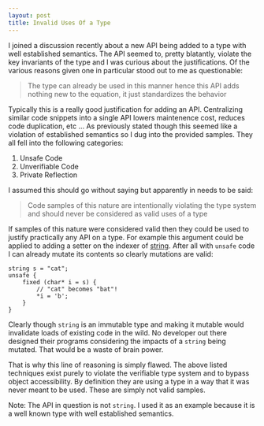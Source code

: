 ```yaml
---
layout: post
title: Invalid Uses Of a Type
---
```

I joined a discussion recently about a new API being added to a type with well established semantics.  The API seemed to, pretty blatantly, violate the key invariants of the type and I was curious about the justifications.  Of the various reasons given one in particular stood out to me as questionable: 

> The type can already be used in this manner hence this API adds nothing new to the equation, it just standardizes the behavior

Typically this is a really good justification for adding an API.  Centralizing similar code snippets into a single API lowers maintenence cost, reduces code duplication, etc ...  As previously stated though this seemed like a violation of established semantics so I dug into the provided samples.  They all fell into the following categories: 

1. Unsafe Code
2. Unverifiable Code
3. Private Reflection

I assumed this should go without saying but apparently in needs to be said:

> Code samples of this nature are intentionally violating the type system and should never be considered as valid uses of a type

If samples of this nature were considered valid then they could be used to justify practically any API on a type.  For example this argument could be applied to adding a setter on the indexer of [string](http://msdn.microsoft.com/en-us/library/system.string(v=vs.110).aspx).  After all with `unsafe` code I can already mutate its contents so clearly mutations are valid:

```
string s = "cat";
unsafe {
    fixed (char* i = s) {
        // "cat" becomes "bat"! 
        *i = 'b';
    }
}
```

Clearly though `string` is an immutable type and making it mutable would invalidate loads of existing code in the wild.  No developer out there designed their programs considering the impacts of a `string` being mutated.  That would be a waste of brain power.   

That is why this line of reasoning is simply flawed.  The above listed techniques exist purely to violate the verifiable type system and to bypass object accessibility.  By definition they are using a type in a way that it was never meant to be used.  These are simply not valid samples.

Note: The API in question is not `string`. I used it as an example because it is a well known type with well established semantics.
